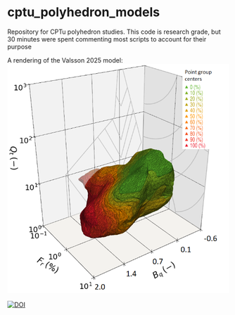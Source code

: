 # cptu_polyhedron_models

Repository for CPTu polyhedron studies. This code is research grade, but 30 minutes were spent commenting
most scripts to account for their purpose

A rendering of the Valsson 2025 model:
![](https://raw.githubusercontent.com/siggimar/cptu_polyhedron_models/refs/heads/main/valsson_2025_polyhedron_model_.png)

[![DOI](https://zenodo.org/badge/929129010.svg)](https://doi.org/10.5281/zenodo.14834914)
